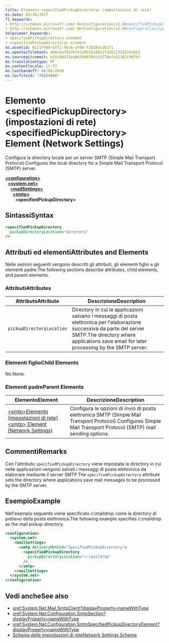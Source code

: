 ```yaml
---
title: Elemento <specifiedPickupDirectory> (impostazioni di rete)
ms.date: 03/30/2017
f1_keywords:
- http://schemas.microsoft.com/.NetConfiguration/v2.0#specifiedPickupDirectory
- http://schemas.microsoft.com/.NetConfiguration/v2.0#configuration/system.net/mailSettings/smtp/specifiedPickupDirectory
helpviewer_keywords:
- specifiedPickupDirectory element
- <specifiedPickupDirectory> element
ms.assetid: 0121f49d-bff2-4bc6-af06-f1628dcd61f1
ms.openlocfilehash: 4b0cbaf9a7bfe2a9b1610811f4201253d219a6b2
ms.sourcegitcommit: b16c00371ea06398859ecd157defc81301c9070f
ms.translationtype: MT
ms.contentlocale: it-IT
ms.lasthandoff: 06/06/2020
ms.locfileid: "79154608"
---
```

# <a name="specifiedpickupdirectory-element-network-settings"></a><span data-ttu-id="0778b-102">Elemento \<specifiedPickupDirectory> (impostazioni di rete)</span><span class="sxs-lookup"><span data-stu-id="0778b-102">\<specifiedPickupDirectory> Element (Network Settings)</span></span>
<span data-ttu-id="0778b-103">Configura la directory locale per un server SMTP (Simple Mail Transport Protocol).</span><span class="sxs-lookup"><span data-stu-id="0778b-103">Configures the local directory for a Simple Mail Transport Protocol (SMTP) server.</span></span>  
  
[**\<configuration>**](../configuration-element.md)\
&nbsp;&nbsp;[**\<system.net>**](system-net-element-network-settings.md)\
&nbsp;&nbsp;&nbsp;&nbsp;[**\<mailSettings>**](mailsettings-element-network-settings.md)\
&nbsp;&nbsp;&nbsp;&nbsp;&nbsp;&nbsp;[**\<smtp>**](smtp-element-network-settings.md)\
&nbsp;&nbsp;&nbsp;&nbsp;&nbsp;&nbsp;&nbsp;&nbsp;**\<specifiedPickupDirectory>**  
  
## <a name="syntax"></a><span data-ttu-id="0778b-104">Sintassi</span><span class="sxs-lookup"><span data-stu-id="0778b-104">Syntax</span></span>  
  
```xml  
<specifiedPickupDirectory  
  pickupDirectoryLocation="directory"
/>  
```  
  
## <a name="attributes-and-elements"></a><span data-ttu-id="0778b-105">Attributi ed elementi</span><span class="sxs-lookup"><span data-stu-id="0778b-105">Attributes and Elements</span></span>  
 <span data-ttu-id="0778b-106">Nelle sezioni seguenti vengono descritti gli attributi, gli elementi figlio e gli elementi padre.</span><span class="sxs-lookup"><span data-stu-id="0778b-106">The following sections describe attributes, child elements, and parent elements.</span></span>  
  
### <a name="attributes"></a><span data-ttu-id="0778b-107">Attributi</span><span class="sxs-lookup"><span data-stu-id="0778b-107">Attributes</span></span>  
  
|<span data-ttu-id="0778b-108">Attributo</span><span class="sxs-lookup"><span data-stu-id="0778b-108">Attribute</span></span>|<span data-ttu-id="0778b-109">Descrizione</span><span class="sxs-lookup"><span data-stu-id="0778b-109">Description</span></span>|  
|---------------|-----------------|  
|`pickupDirectoryLocation`|<span data-ttu-id="0778b-110">Directory in cui le applicazioni salvano i messaggi di posta elettronica per l'elaborazione successiva da parte del server SMTP.</span><span class="sxs-lookup"><span data-stu-id="0778b-110">The directory where applications save email for later processing by the SMTP server.</span></span>|  
  
### <a name="child-elements"></a><span data-ttu-id="0778b-111">Elementi figlio</span><span class="sxs-lookup"><span data-stu-id="0778b-111">Child Elements</span></span>  
 <span data-ttu-id="0778b-112">No.</span><span class="sxs-lookup"><span data-stu-id="0778b-112">None.</span></span>  
  
### <a name="parent-elements"></a><span data-ttu-id="0778b-113">Elementi padre</span><span class="sxs-lookup"><span data-stu-id="0778b-113">Parent Elements</span></span>  
  
|<span data-ttu-id="0778b-114">Elemento</span><span class="sxs-lookup"><span data-stu-id="0778b-114">Element</span></span>|<span data-ttu-id="0778b-115">Descrizione</span><span class="sxs-lookup"><span data-stu-id="0778b-115">Description</span></span>|  
|-------------|-----------------|  
|[<span data-ttu-id="0778b-116">\<smtp>Elemento (impostazioni di rete)</span><span class="sxs-lookup"><span data-stu-id="0778b-116">\<smtp> Element (Network Settings)</span></span>](smtp-element-network-settings.md)|<span data-ttu-id="0778b-117">Configura le opzioni di invio di posta elettronica SMTP (Simple Mail Transport Protocol).</span><span class="sxs-lookup"><span data-stu-id="0778b-117">Configures Simple Mail Transport Protocol (SMTP) mail sending options.</span></span>|  
  
## <a name="remarks"></a><span data-ttu-id="0778b-118">Commenti</span><span class="sxs-lookup"><span data-stu-id="0778b-118">Remarks</span></span>  
 <span data-ttu-id="0778b-119">Con l'attributo `specifiedPickupDirectory` viene impostata la directory in cui nelle applicazioni vengono salvati i messaggi di posta elettronica da elaborare mediante il server SMTP.</span><span class="sxs-lookup"><span data-stu-id="0778b-119">The `specifiedPickupDirectory` attribute sets the directory where applications save mail messages to be processed by the SMTP server.</span></span>  
  
## <a name="example"></a><span data-ttu-id="0778b-120">Esempio</span><span class="sxs-lookup"><span data-stu-id="0778b-120">Example</span></span>  
 <span data-ttu-id="0778b-121">Nell'esempio seguente viene specificato c:\maildrop come la directory di prelievo della posta elettronica.</span><span class="sxs-lookup"><span data-stu-id="0778b-121">The following example specifies c:\maildrop as the mail pickup directory.</span></span>  
  
```xml  
<configuration>  
  <system.net>  
    <mailSettings>  
      <smtp deliveryMethod="SpecifiedPickupDirectory">  
        <specifiedPickupDirectory  
          pickupDirectoryLocation="c:\maildrop"  
        />  
      </smtp>  
    </mailSettings>  
  </system.net>  
</configuration>  
```  
  
## <a name="see-also"></a><span data-ttu-id="0778b-122">Vedi anche</span><span class="sxs-lookup"><span data-stu-id="0778b-122">See also</span></span>

- <xref:System.Net.Mail.SmtpClient?displayProperty=nameWithType>
- <xref:System.Net.Configuration.SmtpSection?displayProperty=nameWithType>
- <xref:System.Net.Configuration.SmtpSpecifiedPickupDirectoryElement?displayProperty=nameWithType>
- [<span data-ttu-id="0778b-123">Schema delle impostazioni di rete</span><span class="sxs-lookup"><span data-stu-id="0778b-123">Network Settings Schema</span></span>](index.md)
